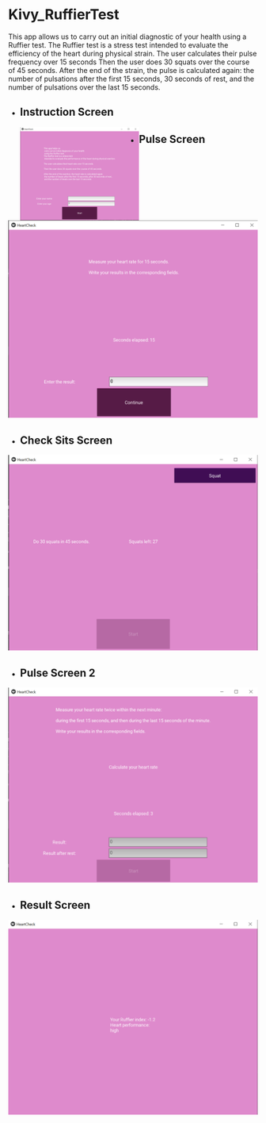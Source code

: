 # Kivy_RuffierTest
This app allows us to carry out an initial diagnostic of your health  using a Ruffier test.
The Ruffier test is a stress test intended to evaluate the efficiency of the heart during physical strain.
The user calculates their pulse frequency over 15 seconds
Then the user does 30 squats over the course of 45 seconds.
After the end of the strain, the pulse is calculated again:  the number of pulsations after the first 15 seconds, 30 seconds of rest, and the number of pulsations over the last 15 seconds.


- ## Instruction Screen
    <a href="URL">
        <img src="image/InstrScr.png" align="left" height="50%" width="50%" >
     </a>
    
    ##
- ## Pulse Screen
![pulse1 Screen](image/pulse1.png)

- ## Check Sits Screen
![CheckSit Screen](image/checkSit.png)

- ## Pulse Screen 2
![pulse2 Screen](image/pulse2.png)

- ## Result Screen
![Result Screen](image/result.png)

